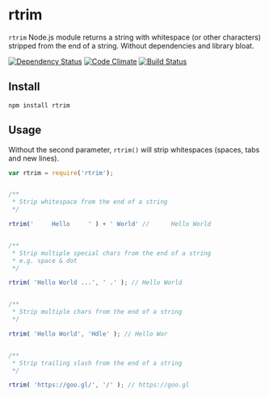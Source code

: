 rtrim
============

`rtrim` Node.js module returns a string with whitespace (or other characters) stripped from the end of a string. Without dependencies and library bloat.


[![Dependency Status](https://david-dm.org/sergejmueller/rtrim.svg)](https://david-dm.org/sergejmueller/rtrim)
[![Code Climate](https://codeclimate.com/github/sergejmueller/rtrim/badges/gpa.svg)](https://codeclimate.com/github/sergejmueller/rtrim)
[![Build Status](https://travis-ci.org/sergejmueller/rtrim.svg?branch=master)](https://travis-ci.org/sergejmueller/rtrim)


Install
-----

```
npm install rtrim
```


Usage
-----

Without the second parameter, `rtrim()` will strip whitespaces (spaces, tabs and new lines).

```javascript
var rtrim = require('rtrim');


/**
 * Strip whitespace from the end of a string
 */

rtrim('     Hello     ' ) + ' World' //      Hello World


/**
 * Strip multiple special chars from the end of a string
 * e.g. space & dot
 */

rtrim( 'Hello World ...', ' .' ); // Hello World


/**
 * Strip multiple chars from the end of a string
 */

rtrim( 'Hello World', 'Hdle' ); // Hello Wor


/**
 * Strip trailing slash from the end of a string
 */

rtrim( 'https://goo.gl/', '/' ); // https://goo.gl
```
